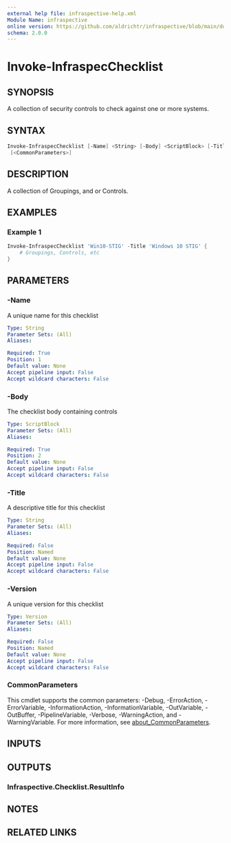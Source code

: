 ```yaml
---
external help file: infraspective-help.xml
Module Name: infraspective
online version: https://github.com/aldrichtr/infraspective/blob/main/docs/help/Invoke-InfraspecChecklist.md
schema: 2.0.0
---
```


# Invoke-InfraspecChecklist

## SYNOPSIS

A collection of security controls to check against one or more systems.

## SYNTAX

```powershell
Invoke-InfraspecChecklist [-Name] <String> [-Body] <ScriptBlock> [-Title <String>] [-Version <Version>]
 [<CommonParameters>]
```

## DESCRIPTION

A collection of Groupings, and or Controls.

## EXAMPLES

### Example 1

```powershell
Invoke-InfraspecChecklist 'Win10-STIG' -Title 'Windows 10 STIG' {
    # Groupings, Controls, etc
}
```

## PARAMETERS

### -Name

A unique name for this checklist

```yaml
Type: String
Parameter Sets: (All)
Aliases:

Required: True
Position: 1
Default value: None
Accept pipeline input: False
Accept wildcard characters: False
```

### -Body

The checklist body containing controls

```yaml
Type: ScriptBlock
Parameter Sets: (All)
Aliases:

Required: True
Position: 2
Default value: None
Accept pipeline input: False
Accept wildcard characters: False
```

### -Title

A descriptive title for this checklist

```yaml
Type: String
Parameter Sets: (All)
Aliases:

Required: False
Position: Named
Default value: None
Accept pipeline input: False
Accept wildcard characters: False
```

### -Version

A unique version for this checklist

```yaml
Type: Version
Parameter Sets: (All)
Aliases:

Required: False
Position: Named
Default value: None
Accept pipeline input: False
Accept wildcard characters: False
```

### CommonParameters

This cmdlet supports the common parameters: -Debug, -ErrorAction,
-ErrorVariable, -InformationAction, -InformationVariable, -OutVariable,
-OutBuffer, -PipelineVariable, -Verbose, -WarningAction, and -WarningVariable.
For more information, see
[about_CommonParameters](http://go.microsoft.com/fwlink/?LinkID=113216).

## INPUTS

## OUTPUTS

### Infraspective.Checklist.ResultInfo

## NOTES

## RELATED LINKS
